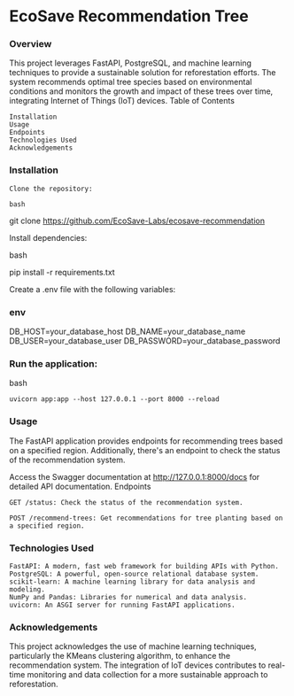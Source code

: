 # EcoSave Recommendation Tree
### Overview

This project leverages FastAPI, PostgreSQL, and machine learning techniques to provide a sustainable solution for reforestation efforts. The system recommends optimal tree species based on environmental conditions and monitors the growth and impact of these trees over time, integrating Internet of Things (IoT) devices.
Table of Contents

    Installation
    Usage
    Endpoints
    Technologies Used
    Acknowledgements

### Installation

    Clone the repository:

    bash

git clone https://github.com/EcoSave-Labs/ecosave-recommendation

Install dependencies:

bash

pip install -r requirements.txt

Create a .env file with the following variables:

### env

DB_HOST=your_database_host
DB_NAME=your_database_name
DB_USER=your_database_user
DB_PASSWORD=your_database_password

### Run the application:

bash

    uvicorn app:app --host 127.0.0.1 --port 8000 --reload

### Usage

The FastAPI application provides endpoints for recommending trees based on a specified region. Additionally, there's an endpoint to check the status of the recommendation system.

Access the Swagger documentation at http://127.0.0.1:8000/docs for detailed API documentation.
Endpoints

    GET /status: Check the status of the recommendation system.

    POST /recommend-trees: Get recommendations for tree planting based on a specified region.

### Technologies Used

    FastAPI: A modern, fast web framework for building APIs with Python.
    PostgreSQL: A powerful, open-source relational database system.
    scikit-learn: A machine learning library for data analysis and modeling.
    NumPy and Pandas: Libraries for numerical and data analysis.
    uvicorn: An ASGI server for running FastAPI applications.

### Acknowledgements

This project acknowledges the use of machine learning techniques, particularly the KMeans clustering algorithm, to enhance the recommendation system. The integration of IoT devices contributes to real-time monitoring and data collection for a more sustainable approach to reforestation.
